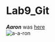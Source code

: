 # Lab9_Git

**_Aaron_** was [here][h]  
![a-a-ron][pic]

[h]: https://www.google.com/search?q=key+an+peele+aarpon&tbm=isch&ved=2ahUKEwjslfj5svz6AhXTIzQIHWuWBw8Q2-cCegQIABAA&oq=key+an+peele+aarpon&gs_lcp=CgNpbWcQAzoECCMQJzoICAAQgAQQsQM6BQgAEIAEOggIABCxAxCDAToHCCMQ6gIQJzoECAAQQzoLCAAQgAQQsQMQgwE6BwgAELEDEEM6BggAEAgQHjoJCAAQgAQQChAYOgcIABCABBAYUJMLWIYvYLgwaARwAHgAgAFuiAG7DpIBBDIzLjGYAQCgAQGqAQtnd3Mtd2l6LWltZ7ABCsABAQ&sclient=img&ei=-l5YY-ywD9PH0PEP66yeeA&bih=601&biw=1280&rlz=1C1JZAP_enUS1000US1000#imgrc=HEZhK67mjjRcvM
[pic]: https://pyxis.nymag.com/v1/imgs/4c8/d81/6ea6d63f4761db68ec971214c97be929de-25-key-peele-substitute.rsquare.w330.jpg
